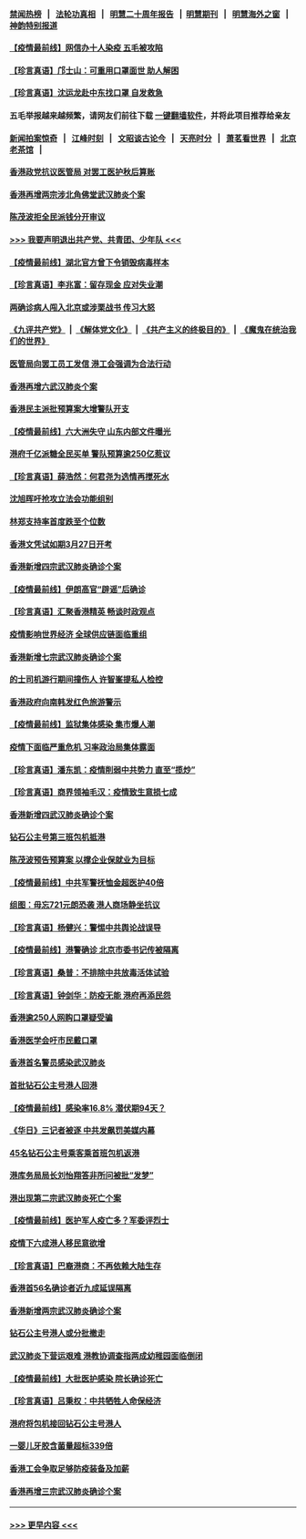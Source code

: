 #### [禁闻热榜](热点新闻.md?=0)  &nbsp;&nbsp;|&nbsp;&nbsp; [法轮功真相](https://github.com/gfw-breaker/truth/blob/master/README.md?=0) &nbsp;&nbsp;|&nbsp;&nbsp; [明慧二十周年报告](https://github.com/gfw-breaker/mh-reports/blob/master/README.md?=0) &nbsp;&nbsp;|&nbsp;&nbsp;[明慧期刊](https://github.com/gfw-breaker/mh-qikan) &nbsp;&nbsp;|&nbsp;&nbsp; [明慧海外之窗](https://github.com/gfw-breaker/mh-news/blob/master/README.md?=0) &nbsp;&nbsp;|&nbsp;&nbsp; [神韵特别报道](https://github.com/gfw-breaker/mh-news/blob/master/shenyun.md?=0)
#### [【疫情最前线】网信办十人染疫 五毛被攻陷](../pages/nsc415/n11903757.md?t=03011802) 
#### [【珍言真语】邝士山：可重用口罩面世 助人解困](../pages/nsc415/n11903875.md?t=03011802) 
#### [【珍言真语】沈运龙赴中东找口罩 自发救急](../pages/nsc415/n11903291.md?t=03011802) 
#### 五毛举报越来越频繁，请网友们前往下载 [一键翻墙软件](https://github.com/gfw-breaker/ssr-accounts)，并将此项目推荐给亲友
#### [新闻拍案惊奇](https://github.com/gfw-breaker/banned-news/blob/master/pages/link4.md) &nbsp;&nbsp;|&nbsp;&nbsp; [江峰时刻](https://github.com/gfw-breaker/banned-news/blob/master/pages/link4.md) &nbsp;&nbsp;|&nbsp;&nbsp; [文昭谈古论今](https://github.com/gfw-breaker/banned-news/blob/master/pages/link4.md) &nbsp;&nbsp;|&nbsp;&nbsp; [天亮时分](https://github.com/gfw-breaker/banned-news/blob/master/pages/link4.md) &nbsp;&nbsp;|&nbsp;&nbsp; [萧茗看世界](https://github.com/gfw-breaker/banned-news/blob/master/pages/link4.md) &nbsp;&nbsp;|&nbsp;&nbsp; [北京老茶馆](https://github.com/gfw-breaker/banned-news/blob/master/pages/link4.md) &nbsp;&nbsp;|&nbsp;&nbsp; 
#### [香港政党抗议医管局 对罢工医护秋后算账](../pages/nsc415/n11901746.md?t=03011802) 
#### [香港再增两宗涉北角佛堂武汉肺炎个案](../pages/nsc415/n11901737.md?t=03011802) 
#### [陈茂波拒全民派钱分开审议](../pages/nsc415/n11901672.md?t=03011802) 
#### [>>> 我要声明退出共产党、共青团、少年队 <<<](https://github.com/begood0513/goodnews/blob/master/quit/letter.md) 
#### [【疫情最前线】湖北官方曾下令销毁病毒样本](../pages/nsc415/n11901518.md?t=03011802) 
#### [【珍言真语】李兆富：留存现金 应对失业潮](../pages/nsc415/n11901448.md?t=03011802) 
#### [两确诊病人闯入北京或涉栗战书 传习大怒](../pages/nsc415/n11901180.md?t=03011802) 
#### [《九评共产党》](https://github.com/begood0513/9ping.md/blob/master/README.md) &nbsp;|&nbsp; [《解体党文化》](../../../../jtdwh.md/blob/master/README.md)  &nbsp;|&nbsp; [《共产主义的终极目的》](../../../../gczydzjmd.md/blob/master/README.md) &nbsp;|&nbsp; [《魔鬼在统治我们的世界》](../../../../mgztzwmdsj.md/blob/master/README.md) 
#### [医管局向罢工员工发信 港工会强调为合法行动](../pages/nsc415/n11898870.md?t=03011802) 
#### [香港再增六武汉肺炎个案](../pages/nsc415/n11898843.md?t=03011802) 
#### [香港民主派批预算案大增警队开支](../pages/nsc415/n11898813.md?t=03011802) 
#### [【疫情最前线】六大洲失守 山东内部文件曝光](../pages/nsc415/n11898455.md?t=03011802) 
#### [港府千亿派糖全民买单 警队预算逾250亿惹议](../pages/nsc415/n11898608.md?t=03011802) 
#### [【珍言真语】薛浩然：何君尧为选情再搅死水](../pages/nsc415/n11898269.md?t=03011802) 
#### [沈旭晖吁抢攻立法会功能组别](../pages/nsc415/n11896084.md?t=03011802) 
#### [林郑支持率首度跌至个位数](../pages/nsc415/n11896058.md?t=03011802) 
#### [香港文凭试如期3月27日开考](../pages/nsc415/n11896055.md?t=03011802) 
#### [香港新增四宗武汉肺炎确诊个案](../pages/nsc415/n11896040.md?t=03011802) 
#### [【疫情最前线】伊朗高官“辟谣”后确诊](../pages/nsc415/n11895902.md?t=03011802) 
#### [【珍言真语】汇聚香港精英 畅谈时政观点](../pages/nsc415/n11895733.md?t=03011802) 
#### [疫情影响世界经济 全球供应链面临重组](../pages/nsc415/n11895634.md?t=03011802) 
#### [香港新增七宗武汉肺炎确诊个案](../pages/nsc415/n11893498.md?t=03011802) 
#### [的士司机游行期间撞伤人 许智峯提私人检控](../pages/nsc415/n11893483.md?t=03011802) 
#### [香港政府向南韩发红色旅游警示](../pages/nsc415/n11893398.md?t=03011802) 
#### [【疫情最前线】监狱集体感染 集市爆人潮](../pages/nsc415/n11893181.md?t=03011802) 
#### [疫情下面临严重危机  习率政治局集体露面](../pages/nsc415/n11893305.md?t=03011802) 
#### [【珍言真语】潘东凯：疫情削弱中共势力 直至“揽炒”](../pages/nsc415/n11892866.md?t=03011802) 
#### [【珍言真语】商界领袖毛汉：疫情致生意损七成](../pages/nsc415/n11890348.md?t=03011802) 
#### [香港新增四武汉肺炎确诊个案](../pages/nsc415/n11890610.md?t=03011802) 
#### [钻石公主号第三班包机抵港](../pages/nsc415/n11890645.md?t=03011802) 
#### [陈茂波预告预算案 以撑企业保就业为目标](../pages/nsc415/n11890574.md?t=03011802) 
#### [【疫情最前线】中共军警抚恤金超医护40倍](../pages/nsc415/n11890458.md?t=03011802) 
#### [组图：毋忘721元朗恐袭 港人商场静坐抗议](../pages/nsc415/n11876882.md?t=03011802) 
#### [【珍言真语】杨健兴：警惕中共舆论战误导](../pages/nsc415/n11888131.md?t=03011802) 
#### [【疫情最前线】港警确诊 北京市委书记传被隔离](../pages/nsc415/n11886872.md?t=03011802) 
#### [【珍言真语】桑普：不排除中共放毒活体试验](../pages/nsc415/n11886832.md?t=03011802) 
#### [【珍言真语】钟剑华：防疫无能 港府再添民怨](../pages/nsc415/n11884504.md?t=03011802) 
#### [香港逾250人网购口罩疑受骗](../pages/nsc415/n11884388.md?t=03011802) 
#### [香港医学会吁市民戴口罩](../pages/nsc415/n11884367.md?t=03011802) 
#### [香港首名警员感染武汉肺炎](../pages/nsc415/n11884357.md?t=03011802) 
#### [首批钻石公主号港人回港](../pages/nsc415/n11884333.md?t=03011802) 
#### [【疫情最前线】感染率16.8% 潜伏期94天？](../pages/nsc415/n11884256.md?t=03011802) 
#### [《华日》三记者被逐 中共发飙罚美媒内幕](../pages/nsc415/n11884184.md?t=03011802) 
#### [45名钻石公主号乘客乘首班包机返港](../pages/nsc415/n11881770.md?t=03011802) 
#### [港库务局局长刘怡翔答非所问被批“发梦”](../pages/nsc415/n11881752.md?t=03011802) 
#### [港出现第二宗武汉肺炎死亡个案](../pages/nsc415/n11881736.md?t=03011802) 
#### [【疫情最前线】医护军人疫亡多？军委评烈士](../pages/nsc415/n11881655.md?t=03011802) 
#### [疫情下六成港人移民意欲增](../pages/nsc415/n11881699.md?t=03011802) 
#### [【珍言真语】巴裔港商：不再依赖大陆生存](../pages/nsc415/n11881126.md?t=03011802) 
#### [香港首56名确诊者近九成延误隔离](../pages/nsc415/n11879079.md?t=03011802) 
#### [香港新增两宗武汉肺炎确诊个案](../pages/nsc415/n11879064.md?t=03011802) 
#### [钻石公主号港人或分批撤走](../pages/nsc415/n11879029.md?t=03011802) 
#### [武汉肺炎下营运艰难 港教协调查指两成幼稚园面临倒闭](../pages/nsc415/n11878989.md?t=03011802) 
#### [【疫情最前线】大批医护感染 院长确诊死亡](../pages/nsc415/n11878595.md?t=03011802) 
#### [【珍言真语】吕秉权：中共牺牲人命保经济](../pages/nsc415/n11878390.md?t=03011802) 
#### [港府将包机接回钻石公主号港人](../pages/nsc415/n11876352.md?t=03011802) 
#### [一婴儿牙胶含菌量超标339倍](../pages/nsc415/n11876336.md?t=03011802) 
#### [香港工会争取足够防疫装备及加薪](../pages/nsc415/n11876313.md?t=03011802) 
#### [香港再增三宗武汉肺炎确诊个案](../pages/nsc415/n11876297.md?t=03011802) 

----
#### [ >>> 更早内容 <<< ](../indexes/nsc415-earlier.md)
